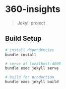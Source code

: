# 360-insights

> Jekyll project

## Build Setup

``` bash
# install dependencies
bundle install

# serve at localhost:4000
bundle exec jekyll serve

# build for production
bundle exec jekyll build

```
